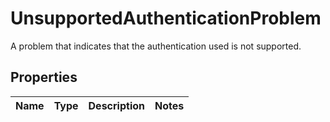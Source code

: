 

# UnsupportedAuthenticationProblem

A problem that indicates that the authentication used is not supported.

## Properties

Name | Type | Description | Notes
------------ | ------------- | ------------- | -------------



